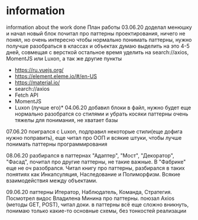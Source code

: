 # information
information about the work done
План работы 
03.06.20
доделал менюшку и начал новый блок
почитал про паттерны проектирования, ничего не понял, но очень интересно
чтобы нормально понимать паттерны, нужно получше разобраться в классах и объектах
думаю выделить на это 4-5 дней, совмещая с версткой
остальное время уделить на search://axios, MomentJS или Luxon, а так же другие пункты
* https://ru.vuejs.org/
* https://element.eleme.io/#/en-US
* https://material.io/
* search://axios
* Fetch API
* MomentJS
* Luxon (лучше его)*
04.06.20
добавил блоки в файл, нужно будет еще нормально разобратся со стилями и убрать косяки
паттерны очень тяжелы для понимания, не хватает базы

07.06.20
поигрался с Luxon, подправил некоторые стили(еще дофига нужно поправить), еще читал про ООП и всякие штуки, чтобы лучше понимать паттерны программирования

08.06.20
разбирался в паттернах "Адаптер", "Мост", "Декоратор", "Фасад", почитал про другие паттерны, не такие важные. В "Фабрике" еще не оч разобрался.
Читал книгу про паттерны, разбирался в таких понятиях как Инкапсуляция, Наследование и Полиморфизм. Всякие взаимодействия между объектами.

09.06.20
паттерны Итератор, Наблюдатель, Команда, Стратегия. Посмотрел видос Владилена Минина про паттерны.
поюзал Axios (методы GET, POST), читал доки. 
в паттерны всё еще сложно вникнуть, понимаю только какие-то основные схемы, без тонкостей реализации
